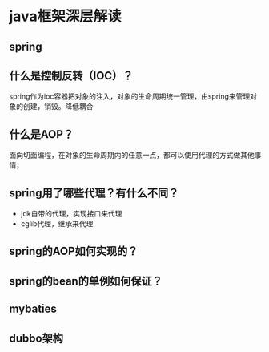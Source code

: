 # java框架深层解读
## spring
## 什么是控制反转（IOC）？
spring作为ioc容器把对象的注入，对象的生命周期统一管理，由spring来管理对象的创建，销毁。降低耦合
## 什么是AOP？
面向切面编程，在对象的生命周期内的任意一点，都可以使用代理的方式做其他事情，
## spring用了哪些代理？有什么不同？
* jdk自带的代理，实现接口来代理
* cglib代理，继承来代理
## spring的AOP如何实现的？

## spring的bean的单例如何保证？

## mybaties

## dubbo架构

## 
